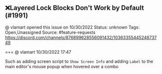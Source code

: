 ## ❌Layered Lock Blocks Don't Work by Default (#1991)
@ vlamart opened this issue on 10/30/2022
Status: unknown
Tags: Open,Unassigned
Source: #feature-requests https://discord.com/channels/876899628556091432/1036335544524873749


=== @ vlamart 10/30/2022 17:47

Such as adding screen script to `Show Screen Info` and adding `Label` to the main editor's mouse popup when hovered over a combo
